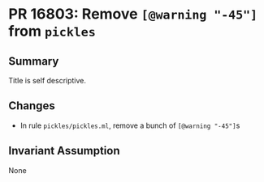 # PR 16803: Remove `[@warning "-45"]` from `pickles`
## Summary

Title is self descriptive.

## Changes
- In rule `pickles/pickles.ml`, remove a bunch of `[@warning "-45"]`s

## Invariant Assumption
None
